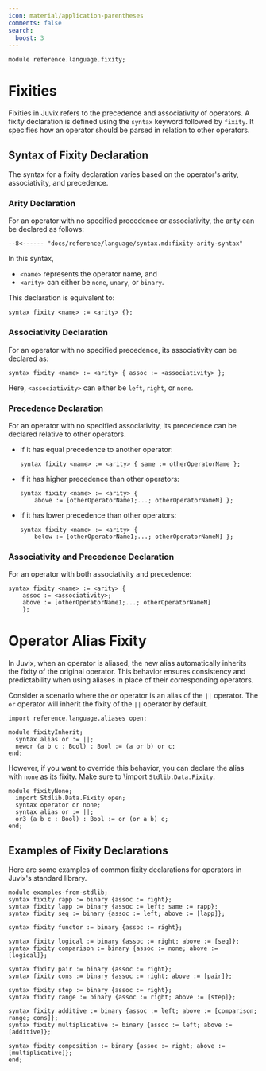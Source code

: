 ```yaml
---
icon: material/application-parentheses
comments: false
search:
  boost: 3
---
```


```juvix hide
module reference.language.fixity;
```

# Fixities

Fixities in Juvix refers to the precedence and associativity of operators. A
fixity declaration is defined using the `syntax` keyword followed by `fixity`.
It specifies how an operator should be parsed in relation to other operators.

## Syntax of Fixity Declaration

The syntax for a fixity declaration varies based on the operator's arity,
associativity, and precedence.

### Arity Declaration

For an operator with no specified precedence or associativity, the arity can be
declared as follows:

```text
--8<------ "docs/reference/language/syntax.md:fixity-arity-syntax"
```

In this syntax,

- `<name>` represents the operator name, and
- `<arity>` can either be `none`, `unary`, or `binary`.

This declaration is equivalent to:

```text
syntax fixity <name> := <arity> {};
```

### Associativity Declaration

For an operator with no specified precedence, its associativity can be declared
as:

```text
syntax fixity <name> := <arity> { assoc := <associativity> };
```

Here, `<associativity>` can either be `left`, `right`, or `none`.

### Precedence Declaration

For an operator with no specified associativity, its precedence can be declared
relative to other operators.

- If it has equal precedence to another operator:

  ```text
  syntax fixity <name> := <arity> { same := otherOperatorName };
  ```

- If it has higher precedence than other operators:

  ```text
  syntax fixity <name> := <arity> {
      above := [otherOperatorName1;...; otherOperatorNameN] };
  ```

- If it has lower precedence than other operators:

  ```text
  syntax fixity <name> := <arity> {
      below := [otherOperatorName1;...; otherOperatorNameN] };
  ```

### Associativity and Precedence Declaration

For an operator with both associativity and precedence:

```text
syntax fixity <name> := <arity> {
    assoc := <associativity>;
    above := [otherOperatorName1;...; otherOperatorNameN]
    };
```

# Operator Alias Fixity

In Juvix, when an operator is aliased, the new alias automatically inherits the
fixity of the original operator. This behavior ensures consistency and
predictability when using aliases in place of their corresponding operators.

Consider a scenario where the `or` operator is an alias of the `||` operator.
The `or` operator will inherit the fixity of the `||` operator by default.

```juvix hide
import reference.language.aliases open;
```

```juvix extract-module-statements
module fixityInherit;
  syntax alias or := ||;
  newor (a b c : Bool) : Bool := (a or b) or c;
end;
```

However, if you want to override this behavior, you can declare the alias with
`none` as its fixity. Make sure to \import `Stdlib.Data.Fixity`.

```juvix extract-module-statements
module fixityNone;
  import Stdlib.Data.Fixity open;
  syntax operator or none;
  syntax alias or := ||;
  or3 (a b c : Bool) : Bool := or (or a b) c;
end;
```

## Examples of Fixity Declarations

Here are some examples of common fixity declarations for operators in Juvix's
standard library.

```juvix extract-module-statements
module examples-from-stdlib;
syntax fixity rapp := binary {assoc := right};
syntax fixity lapp := binary {assoc := left; same := rapp};
syntax fixity seq := binary {assoc := left; above := [lapp]};

syntax fixity functor := binary {assoc := right};

syntax fixity logical := binary {assoc := right; above := [seq]};
syntax fixity comparison := binary {assoc := none; above := [logical]};

syntax fixity pair := binary {assoc := right};
syntax fixity cons := binary {assoc := right; above := [pair]};

syntax fixity step := binary {assoc := right};
syntax fixity range := binary {assoc := right; above := [step]};

syntax fixity additive := binary {assoc := left; above := [comparison; range; cons]};
syntax fixity multiplicative := binary {assoc := left; above := [additive]};

syntax fixity composition := binary {assoc := right; above := [multiplicative]};
end;
```
